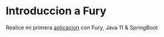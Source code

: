 # Introduccion a Fury

Realice mi primera [aplicacion] con Fury, Java 11 & SpringBoot

[aplicacion]: <https://github.com/mercadolibre/fury_emaflores-demo>
